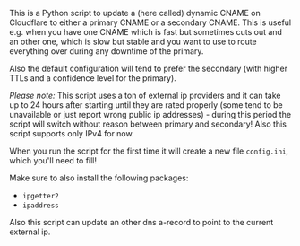 This is a Python script to update a (here called) dynamic CNAME on Cloudflare to either a primary CNAME or a secondary CNAME.
This is useful e.g. when you have one CNAME which is fast but sometimes cuts out and an other one, which is slow but stable and you want to use to route everything over
during any downtime of the primary.

Also the default configuration will tend to prefer the secondary (with higher TTLs and a confidence level for the primary).

_Please note:_ This script uses a ton of external ip providers and it can take up to 24 hours after starting until they are rated properly (some tend to be unavailable
or just report wrong public ip addresses) - during this period the script will switch without reason between primary and secondary!
Also this script supports only IPv4 for now.

When you run the script for the first time it will create a new file `config.ini`, which you'll need to fill!

Make sure to also install the following packages:
* `ipgetter2`
* `ipaddress`

Also this script can update an other dns a-record to point to the current external ip.

